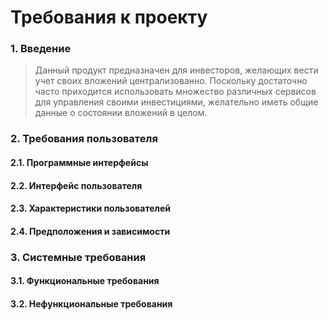 # Требования к проекту

### 1. Введение

> Данный продукт предназначен для инвесторов, желающих вести учет своих вложений централизованно.
Поскольку достаточно часто приходится использовать множество различных сервисов для управления своими инвестициями,
желательно иметь общие данные о состоянии вложений в целом.

### 2. Требования пользователя

> 

#### 2.1. Программные интерфейсы

> 

#### 2.2. Интерфейс пользователя

>

#### 2.3. Характеристики пользователей

>

#### 2.4. Предположения и зависимости

>

### 3. Системные требования

>

#### 3.1. Функциональные требования

>

#### 3.2. Нефункциональные требования

>